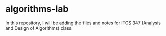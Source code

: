# algorithms-lab
In this repository, I will be adding the files and notes for ITCS 347 (Analysis and Design of Algorithms) class.
